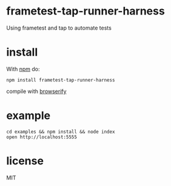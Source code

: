 # frametest-tap-runner-harness

Using frametest and tap to automate tests

# install

With [npm](http://npmjs.org) do:

```
npm install frametest-tap-runner-harness
```

compile with [browserify](http://browserify.org)

# example
```
cd examples && npm install && node index
open http://localhost:5555
```

# license
MIT
